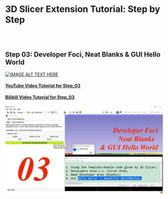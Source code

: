 # <a href="https://github.com/SenonETS/3DSlicerTutorial_ExtensionModuleDevelopment/" style="text-decoration:none">3D Slicer Extension Tutorial: Step by Step</a>


</br>
</br>

## <a href="./" style="text-decoration:none">Step 03: Developer Foci, Neat Blanks & GUI Hello World</a>

[![IMAGE ALT TEXT HERE](https://img.youtube.com/vi/tOldfUkSecI/0.jpg)](https://www.youtube.com/watch?v=tOldfUkSecI&list=PLTuWbByD80TORd1R-J7j7nVQ9fot3C2fK)

#### <a href="https://www.youtube.com/watch?v=tOldfUkSecI&list=PLTuWbByD80TORd1R-J7j7nVQ9fot3C2fK" >YouTube Video Tutorial for Step_03</a>

#### <a href="https://www.bilibili.com/video/BV1xK411C7F2/" >Bilibili Video Tutorial for Step_03</a>

<img src="sl_03__Summary.png" alt="isolated" width="1080"/>

